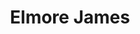 ---
title: "Elmore James"
summary: "American blues singer and guitarist, born in Holmes County, Mississippi, on January 27, 1918 and died in Chicago, Illinois, on May 24, 1963. Inducted into Rock And Roll Hall of Fame in 1992 . Had a son who followed in his footsteps: ."
image: "elmore-james.jpg"
apple_music_artist_url: "https://music.apple.com/gb/artist/elmore-james/527470"
---